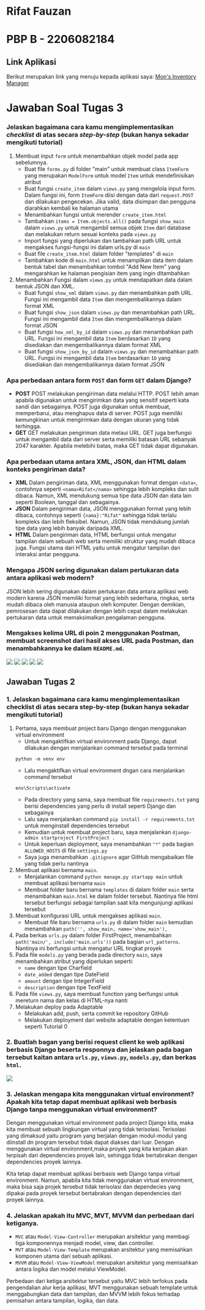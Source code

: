 # Rifat Fauzan
# PBP B - 2206082184

## Link Aplikasi
Berikut merupakan link yang menuju kepada aplikasi saya: [Mon's Inventory Manager](https://monsfirstproject.adaptable.app/main/)

# Jawaban Soal Tugas 3

### Jelaskan bagaimana cara kamu mengimplementasikan *checklist* di atas secara *step-by-step* (bukan hanya sekadar mengikuti tutorial)
1. Membuat input `form` untuk menambahkan objek model pada app sebelumnya.
    - Buat file `forms.py` di folder "main" untuk membuat class `ItemForm` yang merupakan `ModelForm` untuk model `Item` untuk mendefinisikan atribut
    - Buat fungsi `create_item` dalam `views.py` yang mengelola input form. Dalam fungsi ini, form `ItemForm` diisi dengan data dari `request.POST` dan dilakukan pengecekan. Jika valid, data disimpan dan pengguna diarahkan kembali ke halaman utama
    - Menambahkan fungsi untuk merender `create_item.html`
    - Tambahkan `items = Item.objects.all()` pada fungsi `show_main` dalam `views.py` untuk mengambil semua objek `Item` dari database dan melakukan return sesuai konteks pada `views.py`
    - Import fungsi yang diperlukan dan tambahkan path URL untuk mengakses fungsi-fungsi ini dalam urls.py di `main`
    - Buat file `create_item.html` dalam folder "templates" di `main`
    - Tambahkan kode di `main.html` untuk menampilkan data item dalam bentuk tabel dan menambahkan tombol "Add New Item" yang mengarahkan ke halaman pengisian item yang ingin ditambahkan
2. Menambahkan Fungsi dalam `views.py` untuk mendapatkan data dalam bentuk JSON dan XML.
    - Buat fungsi `show_xml` dalam `views.py` dan menambahkan path URL. Fungsi ini mengambil data `Item` dan mengembalikannya dalam format XML
    - Buat fungsi `show_json` dalam `views.py` dan menambahkan path URL. Fungsi ini mengambil data `Item` dan mengembalikannya dalam format JSON
    - Buat fungsi `how_xml_by_id` dalam `views.py` dan menambahkan path URL. Fungsi ini mengambil data `Item` berdasarkan `ID` yang disediakan dan mengembalikannya dalam format XML
    - Buat fungsi `show_json_by_id` dalam `views.py` dan menambahkan path URL. Fungsi ini mengambil data `Item` berdasarkan `ID` yang disediakan dan mengembalikannya dalam format JSON

### Apa perbedaan antara form `POST` dan form `GET` dalam Django?
- **POST**
    POST melakukan pengiriman data melalui HTTP. POST lebih aman apabila digunakan untuk mengirimkan data yang sensitif seperti kata sandi dan sebagainya. POST juga digunakan untuk membuat, memperbarui, atau menghapus data di server. POST juga memiliki kemungkinan untuk mengirimkan data dengan ukuran yang tidak terhingga.
- **GET**
    GET melakukan pengiriman data melaui URL. GET juga berfungsi untuk mengambil data dari server serta memiliki batasan URL sebanyak 2047 karakter. Apabila melebihi batas, maka GET tidak dapat digunakan.

### Apa perbedaan utama antara XML, JSON, dan HTML dalam konteks pengiriman data?
- **XML**
    Dalam pengiriman data, XML menggunakan format dengan `<data>`, contohnya seperti `<nama>Rifat</nama>` sehingga lebih kompleks dan sulit dibaca. Namun, XML mendukung semua tipe data JSON dan data lain seperti Boolean, tanggal dan sebagainya.
- **JSON**
    Dalam pengiriman data, JSON menggunakan format yang lebih dibaca, contohnya seperti `{nama}:"Rifat"` sehingga tidak terlalu kompleks dan lebih fleksibel. Namun, JSON tidak mendukung jumlah tipe data yang lebih banyak daripada XML.
- **HTML**
    Dalam pengiriman data, HTML berfungsi untuk mengatur tampilan dalam sebuah web serta memiliki struktur yang mudah dibaca juga. Fungsi utama dari HTML yaitu untuk mengatur tampilan dan interaksi antar pengguna.

### Mengapa JSON sering digunakan dalam pertukaran data antara aplikasi web modern?
JSON lebih sering digunakan dalam pertukaran data antara aplikasi web modern karena JSON memiliki format yang lebih sederhana, ringkas, serta mudah dibaca oleh manusia ataupun oleh komputer. Dengan demikian, pemrosesan data dapat dilakukan dengan lebih cepat dalam melakukan pertukaran data untuk memaksimalkan pengalaman pengguna.

### Mengakses kelima URL di poin 2 menggunakan Postman, membuat screenshot dari hasil akses URL pada Postman, dan menambahkannya ke dalam `README.md`.
<img src='/Assets/Tugas3/SSHTML.jpg'>
<img src='/Assets/Tugas3/SSXML.jpg'>
<img src='/Assets/Tugas3/SSXMLBYID.jpg'>
<img src='/Assets/Tugas3/SSJSON.jpg'>
<img src='/Assets/Tugas3/SSJSONBYID.jpg'>


## Jawaban Tugas 2

### 1. Jelaskan bagaimana cara kamu mengimplementasikan checklist di atas secara step-by-step (bukan hanya sekadar mengikuti tutorial)
1. Pertama, saya membuat project baru Django dengan menggunakan virtual environment
    - Untuk mengaktifkan virtual environment pada Django, dapat dilakukan dengan menjalankan command tersebut pada terminal
    ```
    python -m venv env
    ```
    - Lalu mengaktifkan virtual environment dngan cara menjalankan command tersebut
    ```
    env\Scripts\activate
    ```
    - Pada directory yang sama, saya membuat file `requirements.txt` yang berisi dependencies yang perlu di install seperti Django dan sebagainya
    - Lalu saya menjalankan command `pip install -r requirements.txt` untuk menginstall dependencies tersebut
    - Kemudian untuk membuat project baru, saya menjalankan `django-admin startproject FirstProject .`
    - Untuk keperluan deployment, saya menambahkan `"*"` pada bagian `ALLOWED_HOSTS` di file `settings.py`
    - Saya juga menambahkan `.gitignore` agar GitHub mengabaikan file yang tidak perlu nantinya
2. Membuat aplikasi bernama `main`.
    - Menjalankan command `python manage.py startapp main` untuk membuat aplikasi bernama `main`
    - Membuat folder baru bernama `templates` di dalam folder `main` serta menambahkan `main.html` ke dalam folder tersebut. Nantinya file html tersebut berfungsi sebagai tampilan saat kita mengunjungi aplikasi tersebut
3. Membuat konfigurasi URL untuk mengakses aplikasi `main`.
    - Membuat file baru bernama `urls.py` di dalam folder `main` kemudian menambahkan `path('', show_main, name='show_main'),`
4. Pada berkas `urls.py` dalam folder FirstProject, menambahkan `path('main/', include('main.urls'))` pada bagian `url_patterns`. Nantinya ini berfungsi untuk mengatur URL tingkat proyek
5. Pada file `models.py` yang berada pada directory `main`, saya menambahkan atribut yang diperlukan seperti:
    - `name` dengan tipe Charfield
    - `date_added` dengan tipe DateField
    - `amount` dengan tipe IntegerField
    - `description` dengan tipe TextField
6. Pada file `views.py`, saya membuat function yang berfungsi untuk mereturn nama dan kelas di HTML-nya nanti
7. Melakukan deploy pada Adaptable
    - Melakukan add, push, serta commit ke repository GitHub
    - Melakukan deployment dari website adaptable dengan ketentuan seperti Tutorial 0

### 2. Buatlah bagan yang berisi request client ke web aplikasi berbasis Django beserta responnya dan jelaskan pada bagan tersebut kaitan antara `urls.py`, `views.py`, `models.py`, dan berkas `html`.
<img src="/Assets/Tugas2//flowchart.jpg">

### 3. Jelaskan mengapa kita menggunakan virtual environment? Apakah kita tetap dapat membuat aplikasi web berbasis Django tanpa menggunakan virtual environment?
Dengan menggunakan virtual environment pada project Django kita, maka kita membuat sebuah lingkungan virtual yang tidak terisolasi. Terisolasi yang dimaksud yaitu program yang berjalan dengan modul-modul yang diinstall dn program tersebut tidak dapat diakses dari luar. Dengan menggunakan virtual environment,maka proyek yang kita kerjakan akan terpisah dari dependencies proyek lain, sehingga tidak bertabrakan dengan dependencies proyek lainnya.

Kita tetap dapat membuat aplikasi berbasis web Django tanpa virtual environment. Namun, apabila kita tidak menggunakan virtual environment, maka bisa saja projek tersebut tidak terisolasi dan dependecies yang dipakai pada proyek tersebut bertabrakan dengan dependencies dari proyek lainnya.

### 4. Jelaskan apakah itu MVC, MVT, MVVM dan perbedaan dari ketiganya.
- `MVC` atau `Model-View-Controller` merupakan arsitektur yang membagi tiga komponennya menjadi model, view, dan controller.    
- `MVT` atau `Model-View-Template` merupakan arsitektur yang memisahkan komponen utama dari sebuah aplikasi.
- `MVVM` atau `Model-View-ViewModel` merupakan arsitektur yang memisahkan antara logika dan model melalui ViewModel.

Perbedaan dari ketiga arsitektur tersebut yaitu MVC lebih terfokus pada pengendalian alur kerja aplikasi, MVT menggunakan sebuah template untuk menggabungkan data dan tampilan, dan MVVM lebih fokus terhadap pemisahan antara tampilan, logika, dan data.

        